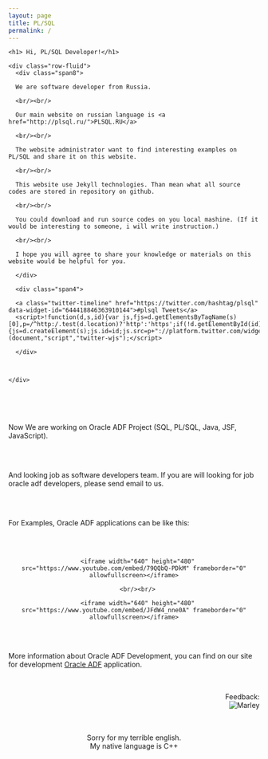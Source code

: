 ```yaml
---
layout: page
title: PL/SQL
permalink: /
---
```


<div class="row-fluid">
  <div class="span12">

    <h1> Hi, PL/SQL Developer!</h1>

    <div class="row-fluid">
      <div class="span8">

      We are software developer from Russia.

      <br/><br/>

      Our main website on russian language is <a href="http://plsql.ru/">PLSQL.RU</a>

      <br/><br/>

      The website administrator want to find interesting examples on PL/SQL and share it on this website.

      <br/><br/>

      This website use Jekyll technologies. Than mean what all source codes are stored in repository on github.

      <br/><br/>

      You could download and run source codes on you local mashine. (If it would be interesting to someone, i will write instruction.)

      <br/><br/>

      I hope you will agree to share your knowledge or materials on this website would be helpful for you.

      </div>

      <div class="span4">

      <a class="twitter-timeline" href="https://twitter.com/hashtag/plsql" data-widget-id="644418846363910144">#plsql Tweets</a>
      <script>!function(d,s,id){var js,fjs=d.getElementsByTagName(s)[0],p=/^http:/.test(d.location)?'http':'https';if(!d.getElementById(id)){js=d.createElement(s);js.id=id;js.src=p+"://platform.twitter.com/widgets.js";fjs.parentNode.insertBefore(js,fjs);}}(document,"script","twitter-wjs");</script>

      </div>



    </div>

  </div>
</div>



<br/><br/><br/>

  Now We are working on Oracle ADF Project (SQL, PL/SQL, Java, JSF, JavaScript).


  <br/><br/>

  And looking job as software developers team. If you are will looking for job oracle adf developers, please send email to us.

  <br/><br/>

  For Examples, Oracle ADF applications can be like this:

  <br/><br/>

  <div align="center">

      <iframe width="640" height="480" src="https://www.youtube.com/embed/79QQbQ-PDkM" frameborder="0" allowfullscreen></iframe>

      <br/><br/>

      <iframe width="640" height="480" src="https://www.youtube.com/embed/JFdW4_nne0A" frameborder="0" allowfullscreen></iframe>

  </div>


  <br/><br/>

  More information about Oracle ADF Development, you can find on our site for development
  <a href="http://oracle-adf.com">Oracle ADF</a> application.



<br/>
<br/>


<div align="right">
Feedback: <br/><img src="http://img.fotografii.org/a3333333mail.gif" alt="Marley" border="0"/>
</div>




<div align="center">


<br/>
<br/>

Sorry for my terrible english.<br/>
My native language is C++

</div>
